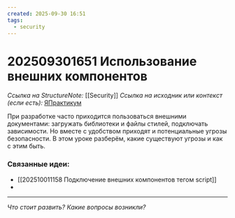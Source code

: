 ```yaml
---
created: 2025-09-30 16:51
tags:
  - security
---
```

# 202509301651 Использование внешних компонентов

*Ссылка на StructureNote:* [[Security]]
*Ссылка на исходник или контекст (если есть):* [ЯПрактикум](https://practicum.yandex.ru/learn/backend-nodejs/courses/16b47298-e20d-4fde-9619-1ab305039a00/sprints/564238/topics/511a777e-323b-4964-9150-d06eaeb48080/lessons/c65352da-9fb2-44fe-b79b-4f6cfc50586b/)

При разработке часто приходится пользоваться внешними документами: загружать библиотеки и файлы стилей, подключать зависимости. Но вместе с удобством приходят и потенциальные угрозы безопасности. В этом уроке разберём, какие существуют угрозы и как с этим быть.

### Связанные идеи:

* [[202510011158 Подключение внешних компонентов тегом script]]
* 
---

*Что стоит развить? Какие вопросы возникли?*
